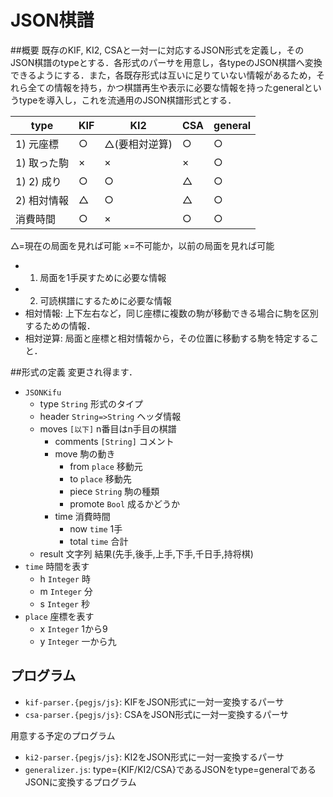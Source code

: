 # JSON棋譜
##概要
既存のKIF, KI2, CSAと一対一に対応するJSON形式を定義し，そのJSON棋譜のtypeとする．各形式のパーサを用意し，各typeのJSON棋譜へ変換できるようにする．また，各既存形式は互いに足りていない情報があるため，それら全ての情報を持ち，かつ棋譜再生や表示に必要な情報を持ったgeneralというtypeを導入し，これを流通用のJSON棋譜形式とする．

| type | KIF | KI2 | CSA | general |
| --- | --- | --- | --- | --- |
| 1) 元座標 | ○ | △(要相対逆算) | ○ | ○ |
| 1) 取った駒 | × | × | × | ○ |
| 1) 2) 成り | ○ | ○ | △ | ○ |
| 2) 相対情報 | △ | ○ | △ | ○ |
| 消費時間 | ○ | × | ○ | ○ |

△=現在の局面を見れば可能 ×=不可能か，以前の局面を見れば可能

* 1) 局面を1手戻すために必要な情報
* 2) 可読棋譜にするために必要な情報
* 相対情報: 上下左右など，同じ座標に複数の駒が移動できる場合に駒を区別するための情報．
* 相対逆算: 局面と座標と相対情報から，その位置に移動する駒を特定すること．

##形式の定義
変更され得ます．

* `JSONKifu`
	* type `String` 形式のタイプ
	* header `String=>String` ヘッダ情報
	* moves `[以下]` n番目はn手目の棋譜
		* comments `[String]` コメント
		* move 駒の動き
			* from `place` 移動元
			* to `place` 移動先
			* piece `String` 駒の種類
			* promote `Bool` 成るかどうか
		* time 消費時間
			* now `time` 1手
			* total `time` 合計
	* result 文字列 結果(先手,後手,上手,下手,千日手,持将棋)
* `time` 時間を表す
	* h `Integer` 時
	* m `Integer` 分
	* s `Integer` 秒
* `place` 座標を表す
	* x `Integer` 1から9
	* y `Integer` 一から九

## プログラム

* `kif-parser.{pegjs/js}`: KIFをJSON形式に一対一変換するパーサ
* `csa-parser.{pegjs/js}`: CSAをJSON形式に一対一変換するパーサ

用意する予定のプログラム

* `ki2-parser.{pegjs/js}`: KI2をJSON形式に一対一変換するパーサ
* `generalizer.js`: type={KIF/KI2/CSA}であるJSONをtype=generalであるJSONに変換するプログラム